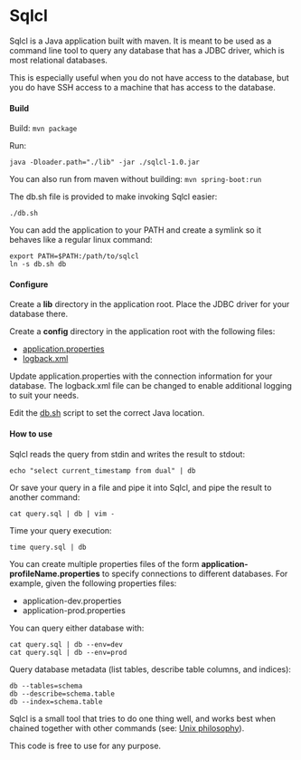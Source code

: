 # Sqlcl

Sqlcl is a Java application built with maven. It is meant to be used as a command line tool to query any database that has a JDBC driver, which is most relational databases.

This is especially useful when you do not have access to the database, but you do have SSH access to a machine that has access to the database.

#### Build

Build: ```mvn package```

Run:

```java -Dloader.path="./lib" -jar ./sqlcl-1.0.jar```

You can also run from maven without building: ```mvn spring-boot:run```

The db.sh file is provided to make invoking Sqlcl easier:

```./db.sh```

You can add the application to your PATH and create a symlink so it behaves like a regular linux command:

```
export PATH=$PATH:/path/to/sqlcl
ln -s db.sh db
```

#### Configure

Create a **lib** directory in the application root. Place the JDBC driver for your database there.

Create a **config** directory in the application root with the following files:

* [application.properties](https://github.com/travistynes/sqlcl/blob/master/src/main/resources/application.properties)
* [logback.xml](https://github.com/travistynes/sqlcl/blob/master/src/main/resources/logback.xml)

Update application.properties with the connection information for your database. The logback.xml file can be changed to enable additional logging to suit your needs.

Edit the [db.sh](https://github.com/travistynes/sqlcl/blob/master/db.sh) script to set the correct Java location.

#### How to use

Sqlcl reads the query from stdin and writes the result to stdout:

```echo "select current_timestamp from dual" | db```

Or save your query in a file and pipe it into Sqlcl, and pipe the result to another command:

```cat query.sql | db | vim -```

Time your query execution:

```time query.sql | db```

You can create multiple properties files of the form **application-profileName.properties** to specify connections to different databases. For example, given the following properties files:

* application-dev.properties
* application-prod.properties

You can query either database with:

```
cat query.sql | db --env=dev
cat query.sql | db --env=prod
```

Query database metadata (list tables, describe table columns, and indices):

```
db --tables=schema
db --describe=schema.table
db --index=schema.table
```

Sqlcl is a small tool that tries to do one thing well, and works best when chained together with other commands (see: [Unix philosophy](https://en.wikipedia.org/wiki/Unix_philosophy)).

This code is free to use for any purpose.
